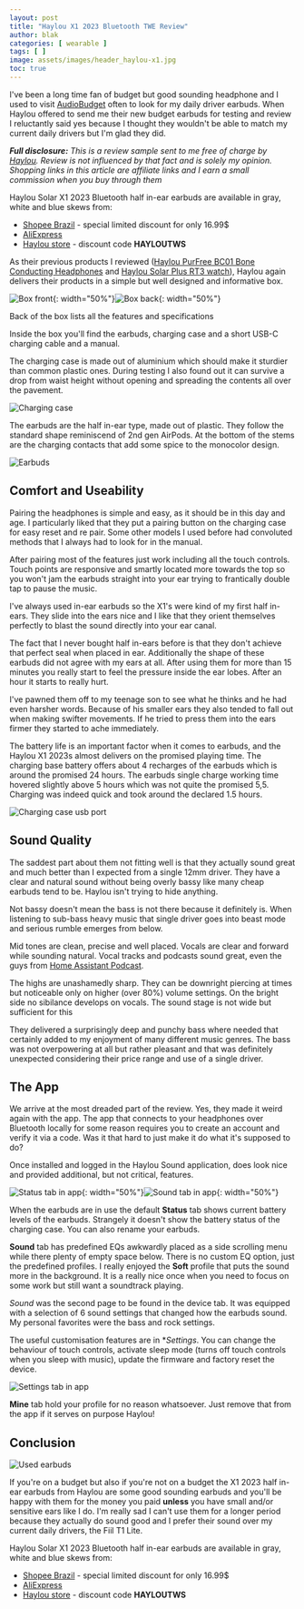 ```yaml
---
layout: post
title: "Haylou X1 2023 Bluetooth TWE Review"
author: blak
categories: [ wearable ]
tags: [ ]
image: assets/images/header_haylou-x1.jpg
toc: true
---
```


I've been a long time fan of budget but good sounding headphone and I used to visit [AudioBudget](https://audiobudget.com/) often to look for my daily driver earbuds. When Haylou offered to send me their new budget earbuds for testing and review I reluctantly said yes because I thought they wouldn't be able to match my current daily drivers but I'm glad they did.

_**Full disclosure:** This is a review sample sent to me free of charge by [Haylou](https://haylou.com/?ref=blakadder). Review is not influenced by that fact and is solely my opinion. Shopping links in this article are affiliate links and I earn a small commission when you buy through them_

Haylou Solar X1 2023 Bluetooth half in-ear earbuds are available in gray, white and blue skews from:

- [Shopee Brazil](https://bit.ly/3ErJ8fe) - special limited discount for only 16.99$
- [AliExpress](https://www.aliexpress.com/item/1005005933760205.html?aff_fcid=569bc0df767641d89602ff8865c903d5-1694276946488-00330-_Dc7AdRh)
- [Haylou store](https://haylou.com/products/haylou-x1-2023?ref=blakadder) - discount code **HAYLOUTWS** 

As their previous products I reviewed ([Haylou PurFree BC01 Bone Conducting Headphones](/haylou-purfree-bc01-bone-conducting-headphones) and [Haylou Solar Plus RT3 watch](/haylou-solar-plus)), Haylou again delivers their products in a simple but well designed and informative box.

![Box front](/assets/images/haylou-x1/box.jpg){: width="50%"}![Box back](/assets/images/haylou-x1/box_back.jpg){: width="50%"}

Back of the box lists all the features and specifications

Inside the box you'll find the earbuds, charging case and a short USB-C charging cable and a manual.

The charging case is made out of aluminium which should make it sturdier than common plastic ones. During testing I also found out it can survive a drop from waist height without opening and spreading the contents all over the pavement. 

![Charging case](/assets/images/haylou-x1/charging_case.jpg)

The earbuds are the half in-ear type, made out of plastic. They follow the standard shape reminiscend of 2nd gen AirPods. At the bottom of the stems are the charging contacts that add some spice to the monocolor design.

![Earbuds](/assets/images/haylou-x1/earbuds.jpg)

## Comfort and Useability

Pairing the headphones is simple and easy, as it should be in this day and age. I particularly liked that they put a pairing button on the charging case for easy reset and re pair. Some other models I used before had convoluted methods that I always had to look for in the manual.

After pairing most of the features just work including all the touch controls. Touch points are responsive and smartly located more towards the top so you won't jam the earbuds straight into your ear trying to frantically double tap to pause the music.

I've always used in-ear earbuds so the X1's were kind of my first half in-ears. They slide into the ears nice and I like that they orient themselves perfectly to blast the sound directly into your ear canal.

The fact that I never bought half in-ears before is that they don't achieve that perfect seal when placed in ear. Additionally the shape of these earbuds did not agree with my ears at all. After using them for more than 15 minutes you really start to feel the pressure inside the ear lobes. After an hour it starts to really hurt. 

I've pawned them off to my teenage son to see what he thinks and he had even harsher words. Because of his smaller ears they also tended to fall out when making swifter movements. If he tried to press them into the ears firmer they started to ache immediately.

The battery life is an important factor when it comes to earbuds, and the Haylou X1 2023s almost delivers on the promised playing time. The charging base battery offers about 4 recharges of the earbuds which is around the promised 24 hours. The earbuds single charge working time hovered slightly above 5 hours which was not quite the promised 5,5. Charging was indeed quick and took around the declared 1.5 hours.

![Charging case usb port](/assets/images/haylou-x1/charging_case_usbc.jpg)

## Sound Quality

The saddest part about them not fitting well is that they actually sound great and much better than I expected from a single 12mm driver. They have a clear and natural sound without being overly bassy like many cheap earbuds tend to be. Haylou isn't trying to hide anything.

Not bassy doesn't mean the bass is not there because it definitely is. When listening to sub-bass heavy music that single driver goes into beast mode and serious rumble emerges from below. 

Mid tones are clean, precise and well placed. Vocals are clear and forward while sounding natural. Vocal tracks and podcasts sound great, even the guys from [Home Assistant Podcast](https://hasspodcast.io/).

The highs are unashamedly sharp. They can be downright piercing at times but noticeable only on higher (over 80%) volume settings. On the bright side no sibilance develops on vocals. The sound stage is not wide but sufficient for this

They delivered a surprisingly deep and punchy bass where needed that certainly added to my enjoyment of many different music genres. The bass was not overpowering at all but rather pleasant and that was definitely unexpected considering their price range and use of a single driver.

## The App

We arrive at the most dreaded part of the review. Yes, they made it weird again with the app. The app that connects to your headphones over Bluetooth locally for some reason requires you to create an account and verify it via a code. Was it that hard to just make it do what it's supposed to do?

Once installed and logged in the Haylou Sound application, does look nice and provided additional, but not critical, features.

![Status tab in app](/assets/images/haylou-x1/status.jpg){: width="50%"}![Sound tab in app](/assets/images/haylou-x1/sound.jpg){: width="50%"}

When the earbuds are in use the default **Status** tab shows current battery levels of the earbuds. Strangely it doesn't show the battery status of the charging case. You can also rename your earbuds.

**Sound** tab has predefined EQs awkwardly placed as a side scrolling menu while there plenty of empty space below. There is no custom EQ option, just the predefined profiles. I really enjoyed the **Soft** profile that puts the sound more in the background. It is a really nice once when you need to focus on some work but still want a soundtrack playing. 

*Sound* was the second page to be found in the device tab. It was equipped with a selection of 6 sound settings that changed how the earbuds sound.
My personal favorites were the bass and rock settings.

The useful customisation features are in **Settings*. You can change the behaviour of touch controls, activate sleep mode (turns off touch controls when you sleep with music), update the firmware and factory reset the device. 

![Settings tab in app](/assets/images/haylou-x1/settings.jpg)

**Mine** tab hold your profile for no reason whatsoever. Just remove that from the app if it serves on purpose Haylou!

## Conclusion

![Used earbuds](/assets/images/haylou-x1/used_earbud.jpg)


If you're on a budget but also if you're not on a budget the X1 2023 half in-ear earbuds from Haylou are some good sounding earbuds and you'll be happy with them for the money you paid **unless** you have small and/or sensitive ears like I do. I'm really sad I can't use them for a longer period because they actually do sound good and I prefer their sound over my current daily drivers, the Fiil T1 Lite.

Haylou Solar X1 2023 Bluetooth half in-ear earbuds are available in gray, white and blue skews from:

- [Shopee Brazil](https://bit.ly/3ErJ8fe) - special limited discount for only 16.99$
- [AliExpress](https://www.aliexpress.com/item/1005005933760205.html?aff_fcid=569bc0df767641d89602ff8865c903d5-1694276946488-00330-_Dc7AdRh)
- [Haylou store](https://haylou.com/products/haylou-x1-2023?ref=blakadder) - discount code **HAYLOUTWS** 